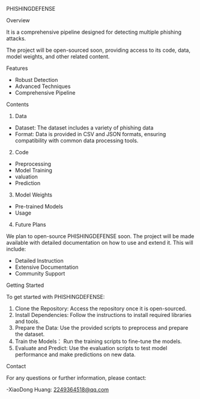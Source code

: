 PHISHINGDEFENSE

Overview

It is a comprehensive pipeline designed for detecting multiple phishing attacks. 

The project will be open-sourced soon, providing access to its code, data, model weights, and other related content.

Features

- Robust Detection
- Advanced Techniques
- Comprehensive Pipeline

Contents

1. Data

- Dataset: The dataset includes a variety of phishing data
- Format: Data is provided in CSV and JSON formats, ensuring compatibility with common data processing tools.

2. Code

- Preprocessing
- Model Training
- valuation
- Prediction

3. Model Weights

- Pre-trained Models
- Usage

4. Future Plans

We plan to open-source PHISHINGDEFENSE soon. The project will be made available with detailed documentation on how to use and extend it. This will include:

- Detailed Instruction
- Extensive Documentation
- Community Support

Getting Started

To get started with PHISHINGDEFENSE:

1. Clone the Repository: Access the repository once it is open-sourced.
2. Install Dependencies: Follow the instructions to install required libraries and tools.
3. Prepare the Data: Use the provided scripts to preprocess and prepare the dataset.
4. Train the Models： Run the training scripts to fine-tune the models.
5. Evaluate and Predict: Use the evaluation scripts to test model performance and make predictions on new data.

Contact

For any questions or further information, please contact:

-XiaoDong Huang: 2249364518@qq.com
